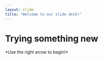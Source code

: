 ```yaml
---
layout: slide
title: "Welcome to our slide deck!"
---
```

<H1> Trying something new </h1>
*Use the right arrow to begin!*
